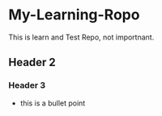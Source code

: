 # My-Learning-Ropo
This is learn and Test Repo, not importnant.
## Header 2
### Header 3
* this is a bullet point
